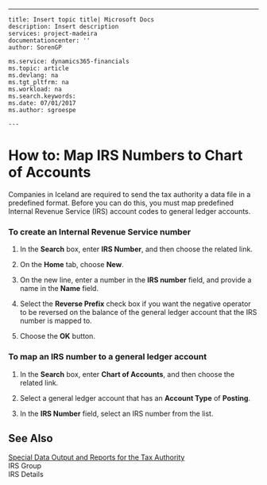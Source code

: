 ---
    title: Insert topic title| Microsoft Docs
    description: Insert description
    services: project-madeira
    documentationcenter: ''
    author: SorenGP

    ms.service: dynamics365-financials
    ms.topic: article
    ms.devlang: na
    ms.tgt_pltfrm: na
    ms.workload: na
    ms.search.keywords:
    ms.date: 07/01/2017
    ms.author: sgroespe

    ---
# How to: Map IRS Numbers to Chart of Accounts
Companies in Iceland are required to send the tax authority a data file in a predefined format. Before you can do this, you must map predefined Internal Revenue Service \(IRS\) account codes to general ledger accounts.  
  
### To create an Internal Revenue Service number  
  
1.  In the **Search** box, enter **IRS Number**, and then choose the related link.  
  
2.  On the **Home** tab, choose **New**.  
  
3.  On the new line, enter a number in the **IRS number** field, and provide a name in the **Name** field.  
  
4.  Select the **Reverse Prefix** check box if you want the negative operator to be reversed on the balance of the general ledger account that the IRS number is mapped to.  
  
5.  Choose the **OK** button.  
  
### To map an IRS number to a general ledger account  
  
1.  In the **Search** box, enter **Chart of Accounts**, and then choose the related link.  
  
2.  Select a general ledger account that has an **Account Type** of **Posting**.  
  
3.  In the **IRS Number** field, select an IRS number from the list.  
  
## See Also  
 [Special Data Output and Reports for the Tax Authority](../special-data-output-and-reports-for-the-tax-authority.md)   
 IRS Group   
 IRS Details